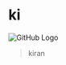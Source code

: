 # ki
![GitHub Logo](https://www.wpclipart.com/cartoon/animals/elephant/cartoon_elephant_2.png)

>kiran
